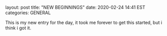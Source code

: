 layout: post
title: "NEW BEGINNINGS"
date: 2020-02-24 14:41 EST
categories: GENERAL



This is my new entry for the day, it took me forever to get this started, but i think i got it.
